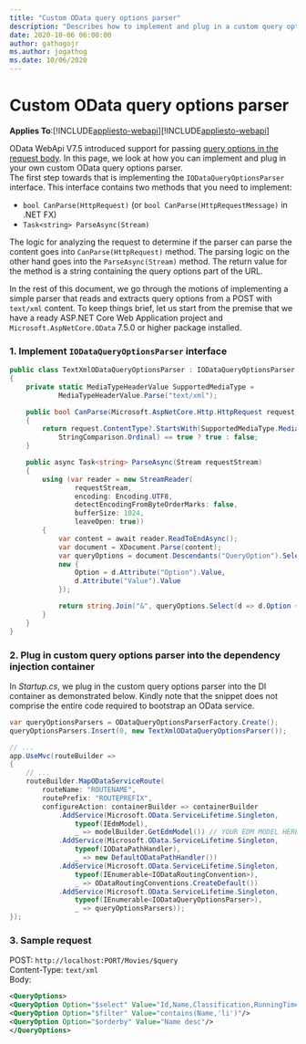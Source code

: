 ```yaml
---
title: "Custom OData query options parser"
description: "Describes how to implement and plug in a custom query options parser"
date: 2020-10-06 06:00:00
author: gathogojr
ms.author: jogathog
ms.date: 10/06/2020
---
```

# Custom OData query options parser
**Applies To**:[!INCLUDE[appliesto-webapi](../includes/appliesto-webapi-core-v7.5.md)][!INCLUDE[appliesto-webapi](../includes/appliesto-webapi-v7.5.md)]

OData WebApi V7.5 introduced support for passing [query options in the request body](/odata/webapi/query-options-in-request-body). In this page, we look at how you can implement and plug in your own custom OData query options parser.  
The first step towards that is implementing the `IODataQueryOptionsParser` interface. This interface contains two methods that you need to implement:
- `bool CanParse(HttpRequest)` (or `bool CanParse(HttpRequestMessage)` in .NET FX)
- `Task<string> ParseAsync(Stream)`

The logic for analyzing the request to determine if the parser can parse the content goes into `CanParse(HttpRequest)` method. The parsing logic on the other hand goes into the `ParseAsync(Stream)` method. The return value for the method is a string containing the query options part of the URL.

In the rest of this document, we go through the motions of implementing a simple parser that reads and extracts query options from a POST with `text/xml` content. To keep things brief, let us start from the premise that we have a ready ASP.NET Core Web Application project and `Microsoft.AspNetCore.OData` 7.5.0 or higher package installed.

### 1. Implement `IODataQueryOptionsParser` interface
```c#
public class TextXmlODataQueryOptionsParser : IODataQueryOptionsParser
{
    private static MediaTypeHeaderValue SupportedMediaType =
            MediaTypeHeaderValue.Parse("text/xml");

    public bool CanParse(Microsoft.AspNetCore.Http.HttpRequest request)
    {
        return request.ContentType?.StartsWith(SupportedMediaType.MediaType,
            StringComparison.Ordinal) == true ? true : false;
    }

    public async Task<string> ParseAsync(Stream requestStream)
    {
        using (var reader = new StreamReader(
                requestStream,
                encoding: Encoding.UTF8,
                detectEncodingFromByteOrderMarks: false,
                bufferSize: 1024,
                leaveOpen: true))
        {
            var content = await reader.ReadToEndAsync();
            var document = XDocument.Parse(content);
            var queryOptions = document.Descendants("QueryOption").Select(d =>
            new {
                Option = d.Attribute("Option").Value,
                d.Attribute("Value").Value
            });

            return string.Join("&", queryOptions.Select(d => d.Option + "=" + d.Value));
        }
    }
}

```

### 2. Plug in custom query options parser into the dependency injection container
In _Startup.cs_, we plug in the custom query options parser into the DI container as demonstrated below. Kindly note that the snippet does not comprise the entire code required to bootstrap an OData service.
```c#
var queryOptionsParsers = ODataQueryOptionsParserFactory.Create();
queryOptionsParsers.Insert(0, new TextXmlODataQueryOptionsParser());

// ...
app.UseMvc(routeBuilder =>
{
    // ...
    routeBuilder.MapODataServiceRoute(
        routeName: "ROUTENAME",
        routePrefix: "ROUTEPREFIX",
        configureAction: containerBuilder => containerBuilder
            .AddService(Microsoft.OData.ServiceLifetime.Singleton,
                typeof(IEdmModel),
                _ => modelBuilder.GetEdmModel()) // YOUR EDM MODEL HERE
            .AddService(Microsoft.OData.ServiceLifetime.Singleton,
                typeof(IODataPathHandler),
                _ => new DefaultODataPathHandler())
            .AddService(Microsoft.OData.ServiceLifetime.Singleton,
                typeof(IEnumerable<IODataRoutingConvention>),
                _ => ODataRoutingConventions.CreateDefault())
            .AddService(Microsoft.OData.ServiceLifetime.Singleton,
                typeof(IEnumerable<IODataQueryOptionsParser>),
                _ => queryOptionsParsers));
});
```

### 3. Sample request
POST: `http://localhost:PORT/Movies/$query`  
Content-Type: `text/xml`  
Body:
```xml
<QueryOptions>
<QueryOption Option="$select" Value="Id,Name,Classification,RunningTime"/>
<QueryOption Option="$filter" Value="contains(Name,'li')"/>
<QueryOption Option="$orderby" Value="Name desc"/>
</QueryOptions>
```